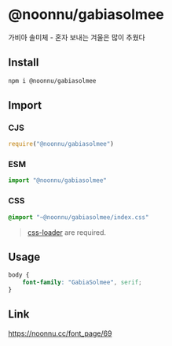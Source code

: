# @noonnu/gabiasolmee
가비아 솔미체 - 혼자 보내는 겨울은 많이 추웠다

## Install
```sh
npm i @noonnu/gabiasolmee
```
## Import
### CJS
```js
require("@noonnu/gabiasolmee")
```
### ESM
```js
import "@noonnu/gabiasolmee"
```
### CSS 
```css
@import "~@noonnu/gabiasolmee/index.css"
```
> [css-loader](https://github.com/webpack-contrib/css-loader) are required.

## Usage
```css
body {
    font-family: "GabiaSolmee", serif;
}
```

## Link
https://noonnu.cc/font_page/69